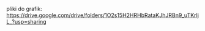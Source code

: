 pliki do grafik: https://drive.google.com/drive/folders/1O2s15H2HRHbRataKJhJRBn9_uTKrljL_?usp=sharing
